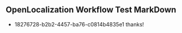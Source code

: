 ## OpenLocalization Workflow Test MarkDown
* 18276728-b2b2-4457-ba76-c0814b4835e1 
thanks!<!--HONumber=Mar16_HO2-->
